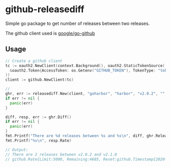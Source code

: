# github-releasediff

Simple go package to get number of releases between two releases.

The github client used is [google/go-github](https://github.com/google/go-github)
## Usage
```go
// Create a github client
tc := oauth2.NewClient(context.Background(), oauth2.StaticTokenSource(
  &oauth2.Token{AccessToken: os.Getenv("GITHUB_TOKEN"), TokenType: "token"},
))
client := github.NewClient(tc)

//
ghr, err := releasediff.New(client, "goharbor", "harbor", "v2.0.2", "", "", false)
if err != nil {
  panic(err)
}

diff, resp, err := ghr.Diff()
if err != nil {
  panic(err)
}
fmt.Printf("There are %d releases between %s and %s\n", diff, ghr.Release1, ghr.Release2)
fmt.Printf("%v\n", resp.Rate)

// Output:
// There are 2 releases between v2.0.2 and v2.1.0
// github.Rate{Limit:5000, Remaining:4685, Reset:github.Timestamp{2020-10-07 09:30:12 +0200 CEST}}
```